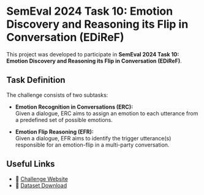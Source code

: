 # SemEval 2024 Task 10: Emotion Discovery and Reasoning its Flip in Conversation (EDiReF)

This project was developed to participate in **SemEval 2024 Task 10: Emotion Discovery and Reasoning its Flip in Conversation (EDiReF)**.

## Task Definition

The challenge consists of two subtasks:

- **Emotion Recognition in Conversations (ERC):**  
  Given a dialogue, ERC aims to assign an emotion to each utterance from a predefined set of possible emotions.

- **Emotion Flip Reasoning (EFR):**  
  Given a dialogue, EFR aims to identify the trigger utterance(s) responsible for an emotion-flip in a multi-party conversation.

## Useful Links

- 🔗 [Challenge Website](https://lcs2.in/SemEval2024-EDiReF/)
- 📂 [Dataset Download](https://drive.google.com/drive/folders/16mFdhXGECdcyDjLs_alI43W4iNQK_47B)

